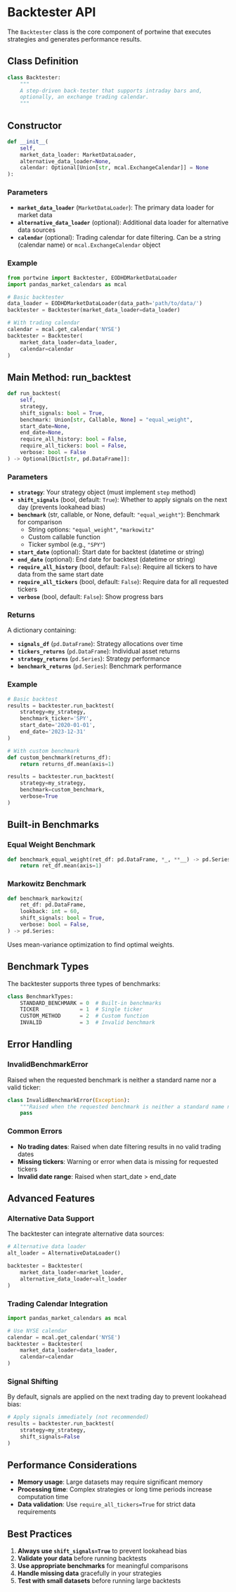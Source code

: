 # Backtester API

The `Backtester` class is the core component of portwine that executes strategies and generates performance results.

## Class Definition

```python
class Backtester:
    """
    A step‑driven back‑tester that supports intraday bars and,
    optionally, an exchange trading calendar.
    """
```

## Constructor

```python
def __init__(
    self,
    market_data_loader: MarketDataLoader,
    alternative_data_loader=None,
    calendar: Optional[Union[str, mcal.ExchangeCalendar]] = None
):
```

### Parameters

- **`market_data_loader`** (`MarketDataLoader`): The primary data loader for market data
- **`alternative_data_loader`** (optional): Additional data loader for alternative data sources
- **`calendar`** (optional): Trading calendar for date filtering. Can be a string (calendar name) or `mcal.ExchangeCalendar` object

### Example

```python
from portwine import Backtester, EODHDMarketDataLoader
import pandas_market_calendars as mcal

# Basic backtester
data_loader = EODHDMarketDataLoader(data_path='path/to/data/')
backtester = Backtester(market_data_loader=data_loader)

# With trading calendar
calendar = mcal.get_calendar('NYSE')
backtester = Backtester(
    market_data_loader=data_loader,
    calendar=calendar
)
```

## Main Method: run_backtest

```python
def run_backtest(
    self,
    strategy,
    shift_signals: bool = True,
    benchmark: Union[str, Callable, None] = "equal_weight",
    start_date=None,
    end_date=None,
    require_all_history: bool = False,
    require_all_tickers: bool = False,
    verbose: bool = False
) -> Optional[Dict[str, pd.DataFrame]]:
```

### Parameters

- **`strategy`**: Your strategy object (must implement `step` method)
- **`shift_signals`** (bool, default: `True`): Whether to apply signals on the next day (prevents lookahead bias)
- **`benchmark`** (str, callable, or None, default: `"equal_weight"`): Benchmark for comparison
  - String options: `"equal_weight"`, `"markowitz"`
  - Custom callable function
  - Ticker symbol (e.g., `"SPY"`)
- **`start_date`** (optional): Start date for backtest (datetime or string)
- **`end_date`** (optional): End date for backtest (datetime or string)
- **`require_all_history`** (bool, default: `False`): Require all tickers to have data from the same start date
- **`require_all_tickers`** (bool, default: `False`): Require data for all requested tickers
- **`verbose`** (bool, default: `False`): Show progress bars

### Returns

A dictionary containing:

- **`signals_df`** (`pd.DataFrame`): Strategy allocations over time
- **`tickers_returns`** (`pd.DataFrame`): Individual asset returns
- **`strategy_returns`** (`pd.Series`): Strategy performance
- **`benchmark_returns`** (`pd.Series`): Benchmark performance

### Example

```python
# Basic backtest
results = backtester.run_backtest(
    strategy=my_strategy,
    benchmark_ticker='SPY',
    start_date='2020-01-01',
    end_date='2023-12-31'
)

# With custom benchmark
def custom_benchmark(returns_df):
    return returns_df.mean(axis=1)

results = backtester.run_backtest(
    strategy=my_strategy,
    benchmark=custom_benchmark,
    verbose=True
)
```

## Built-in Benchmarks

### Equal Weight Benchmark

```python
def benchmark_equal_weight(ret_df: pd.DataFrame, *_, **__) -> pd.Series:
    return ret_df.mean(axis=1)
```

### Markowitz Benchmark

```python
def benchmark_markowitz(
    ret_df: pd.DataFrame,
    lookback: int = 60,
    shift_signals: bool = True,
    verbose: bool = False,
) -> pd.Series:
```

Uses mean-variance optimization to find optimal weights.

## Benchmark Types

The backtester supports three types of benchmarks:

```python
class BenchmarkTypes:
    STANDARD_BENCHMARK = 0  # Built-in benchmarks
    TICKER             = 1  # Single ticker
    CUSTOM_METHOD      = 2  # Custom function
    INVALID            = 3  # Invalid benchmark
```

## Error Handling

### InvalidBenchmarkError

Raised when the requested benchmark is neither a standard name nor a valid ticker:

```python
class InvalidBenchmarkError(Exception):
    """Raised when the requested benchmark is neither a standard name nor a valid ticker."""
    pass
```

### Common Errors

- **No trading dates**: Raised when date filtering results in no valid trading dates
- **Missing tickers**: Warning or error when data is missing for requested tickers
- **Invalid date range**: Raised when start_date > end_date

## Advanced Features

### Alternative Data Support

The backtester can integrate alternative data sources:

```python
# Alternative data loader
alt_loader = AlternativeDataLoader()

backtester = Backtester(
    market_data_loader=market_loader,
    alternative_data_loader=alt_loader
)
```

### Trading Calendar Integration

```python
import pandas_market_calendars as mcal

# Use NYSE calendar
calendar = mcal.get_calendar('NYSE')
backtester = Backtester(
    market_data_loader=data_loader,
    calendar=calendar
)
```

### Signal Shifting

By default, signals are applied on the next trading day to prevent lookahead bias:

```python
# Apply signals immediately (not recommended)
results = backtester.run_backtest(
    strategy=my_strategy,
    shift_signals=False
)
```

## Performance Considerations

- **Memory usage**: Large datasets may require significant memory
- **Processing time**: Complex strategies or long time periods increase computation time
- **Data validation**: Use `require_all_tickers=True` for strict data requirements

## Best Practices

1. **Always use `shift_signals=True`** to prevent lookahead bias
2. **Validate your data** before running backtests
3. **Use appropriate benchmarks** for meaningful comparisons
4. **Handle missing data** gracefully in your strategies
5. **Test with small datasets** before running large backtests 